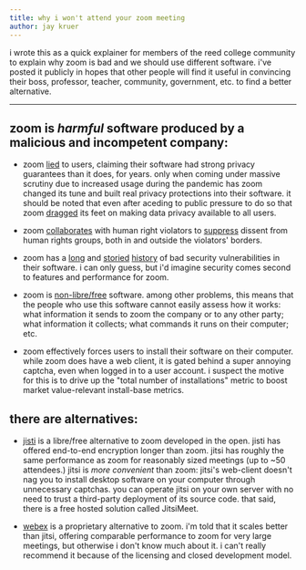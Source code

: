 ```yaml
---
title: why i won't attend your zoom meeting
author: jay kruer
---
```


i wrote this as a quick explainer for members of the reed college
community to explain why zoom is bad and we should use different
software. i've posted it publicly in hopes that other people will find
it useful in convincing their boss, professor, teacher, community,
government, etc. to find a better alternative.

----

## zoom is *harmful* software produced by a malicious and incompetent company:

* zoom
  [lied](https://arstechnica.com/tech-policy/2020/11/zoom-lied-to-users-about-end-to-end-encryption-for-years-ftc-says/)
  to users, claiming their software had strong privacy guarantees than
  it does, for years. only when coming under massive scrutiny due to
  increased usage during the pandemic has zoom changed its tune and
  built real privacy protections into their software. it should be
  noted that even after aceding to public pressure to do so that zoom
  [dragged](https://arstechnica.com/information-technology/2020/06/amid-pressure-zoom-will-end-to-end-encrypt-all-calls-free-or-paid/)
  its feet on making data privacy available to all users.

* zoom
  [collaborates](https://www.theguardian.com/technology/2020/jun/11/zoom-shuts-account-of-us-based-rights-group-after-tiananmen-anniversary-meeting)
  with human right violators to
  [suppress](https://theintercept.com/2020/11/14/zoom-censorship-leila-khaled-palestine)
  dissent from human rights groups, both in and outside the
  violators' borders.
  
* zoom has a
  [long](https://arstechnica.com/tech-policy/2020/04/zoom-brings-in-former-facebook-security-head-amid-lawsuits-investigations/)
  and [storied](https://objective-see.com/blog/blog_0x56.html)
  [history](https://www.schneier.com/blog/archives/2019/07/zoom_vulnerabil.html)
  of bad security vulnerabilities in their software. i can only guess,
  but i'd imagine security comes second to features and performance
  for zoom.
  
* zoom is [non-libre/free](gnu.org) software. among other problems,
  this means that the people who use this software cannot easily
  assess how it works: what information it sends to zoom the company
  or to any other party; what information it collects; what commands
  it runs on their computer; etc.
  
* zoom effectively forces users to install their software on their
  computer. while zoom does have a web client, it is gated behind a
  super annoying captcha, even when logged in to a user account. i
  suspect the motive for this is to drive up the "total number of
  installations" metric to boost market value-relevant install-base
  metrics.

## there are alternatives:

* [jisti](jitsimeet.org) is a libre/free alternative to zoom developed
  in the open. jisti has offered end-to-end encryption longer than
  zoom. jitsi has roughly the same performance as zoom for reasonably
  sized meetings (up to ~50 attendees.) jitsi is *more convenient*
  than zoom: jitsi's web-client doesn't nag you to install desktop
  software on your computer through unnecessary captchas. you can
  operate jitsi on your own server with no need to trust a third-party
  deployment of its source code. that said, there is a free hosted
  solution called JitsiMeet.

* [webex](https://www.webex.com/) is a proprietary alternative to
  zoom. i'm told that it scales better than jitsi, offering comparable
  performance to zoom for very large meetings, but otherwise i don't
  know much about it. i can't really recommend it because of the
  licensing and closed development model.
